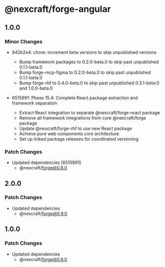 # @nexcraft/forge-angular

## 1.0.0

### Minor Changes

- 842b2e4: chore: increment beta versions to skip unpublished versions
  - Bump framework packages to 0.2.0-beta.0 to skip past unpublished 0.1.1-beta.0
  - Bump forge-mcp-figma to 0.2.0-beta.0 to skip past unpublished 0.1.1-beta.0
  - Bump forge-rhf to 0.4.0-beta.0 to skip past unpublished 0.3.1-beta.0 and 1.0.0-beta.0

- 6515991: Phase 15.4: Complete React package extraction and framework separation
  - Extract React integration to separate @nexcraft/forge-react package
  - Remove all framework integrations from core @nexcraft/forge package
  - Update @nexcraft/forge-rhf to use new React package
  - Achieve pure web components core architecture
  - Set up linked package releases for coordinated versioning

### Patch Changes

- Updated dependencies [6515991]
  - @nexcraft/forge@0.8.0

## 2.0.0

### Patch Changes

- Updated dependencies
  - @nexcraft/forge@0.9.0

## 1.0.0

### Patch Changes

- Updated dependencies
  - @nexcraft/forge@0.8.0
